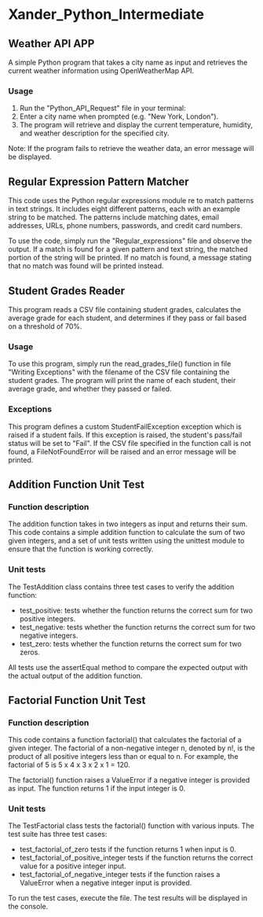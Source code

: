 # Xander_Python_Intermediate

## Weather API APP

A simple Python program that takes a city name as input and retrieves the current weather information using OpenWeatherMap API.

### Usage
1. Run the "Python_API_Request" file in your terminal:
2. Enter a city name when prompted (e.g. "New York, London").
3. The program will retrieve and display the current temperature, humidity, and weather description for the specified city.

Note: If the program fails to retrieve the weather data, an error message will be displayed.

## Regular Expression Pattern Matcher

This code uses the Python regular expressions module re to match patterns in text strings.
It includes eight different patterns, each with an example string to be matched.
The patterns include matching dates, email addresses, URLs, phone numbers, passwords, and credit card numbers.

To use the code, simply run the "Regular_expressions" file and observe the output.
If a match is found for a given pattern and text string, the matched portion of the string will be printed.
If no match is found, a message stating that no match was found will be printed instead.

## Student Grades Reader

This program reads a CSV file containing student grades, calculates the average grade for each student, and determines if they pass or fail based on a threshold of 70%.

### Usage

To use this program, simply run the read_grades_file() function in file "Writing Exceptions" with the filename of the CSV file containing the student grades. The program will print the name of each student, their average grade, and whether they passed or failed.

### Exceptions

This program defines a custom StudentFailException exception which is raised if a student fails. If this exception is raised, the student's pass/fail status will be set to "Fail". If the CSV file specified in the function call is not found, a FileNotFoundError will be raised and an error message will be printed.

## Addition Function Unit Test 
### Function description
The addition function takes in two integers as input and returns their sum. This code contains a simple addition function to calculate the sum of two given integers, and a set of unit tests written using the unittest module to ensure that the function is working correctly.

### Unit tests
The TestAddition class contains three test cases to verify the addition function:

- test_positive: tests whether the function returns the correct sum for two positive integers.
- test_negative: tests whether the function returns the correct sum for two negative integers.
- test_zero: tests whether the function returns the correct sum for two zeros.

All tests use the assertEqual method to compare the expected output with the actual output of the addition function.

## Factorial Function Unit Test 
### Function description
This code contains a function factorial() that calculates the factorial of a given integer. The factorial of a non-negative integer n, denoted by n!, is the product of all positive integers less than or equal to n. For example, the factorial of 5 is 5 x 4 x 3 x 2 x 1 = 120.

The factorial() function raises a ValueError if a negative integer is provided as input. The function returns 1 if the input integer is 0.

### Unit tests
The TestFactorial class tests the factorial() function with various inputs. The test suite has three test cases:

- test_factorial_of_zero tests if the function returns 1 when input is 0.
- test_factorial_of_positive_integer tests if the function returns the correct value for a positive integer input.
- test_factorial_of_negative_integer tests if the function raises a ValueError when a negative integer input is provided.

To run the test cases, execute the file. The test results will be displayed in the console.